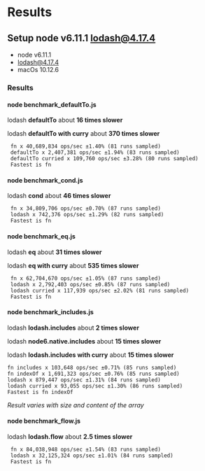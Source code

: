 # Results

## Setup node v6.11.1 lodash@4.17.4

* node v6.11.1
* lodash@4.17.4
* macOs 10.12.6

### Results

#### node benchmark_defaultTo.js
     
lodash **defaultTo** about **16 times slower**

lodash **defaultTo with curry** about **370 times slower**
     
     fn x 40,689,834 ops/sec ±1.40% (81 runs sampled)
     defaultTo x 2,407,381 ops/sec ±1.94% (83 runs sampled)
     defaultTo curried x 109,760 ops/sec ±3.28% (80 runs sampled)
     Fastest is fn


#### node benchmark_cond.js
     
lodash **cond** about **46 times slower**
     
     fn x 34,809,706 ops/sec ±0.70% (87 runs sampled)
     lodash x 742,376 ops/sec ±1.29% (82 runs sampled)
     Fastest is fn
     
#### node benchmark_eq.js
 
lodash **eq** about **31 times slower**

lodash **eq with curry** about **535 times slower**
     
     fn x 62,704,670 ops/sec ±1.05% (87 runs sampled)
     lodash x 2,792,403 ops/sec ±0.85% (87 runs sampled)
     lodash curried x 117,939 ops/sec ±2.02% (81 runs sampled)
     Fastest is fn

#### node benchmark_includes.js

lodash **lodash.includes** about **2 times slower**

lodash **node6.native.includes** about **15 times slower**

lodash **lodash.includes with curry** about **15 times slower**

    fn includes x 103,648 ops/sec ±0.71% (85 runs sampled)
    fn indexOf x 1,691,323 ops/sec ±0.76% (85 runs sampled)
    lodash x 879,447 ops/sec ±1.31% (84 runs sampled)
    lodash curried x 93,055 ops/sec ±1.30% (86 runs sampled)
    Fastest is fn indexOf

_Result varies with size and content of the array_      
     
#### node benchmark_flow.js
 
lodash **lodash.flow** about **2.5 times slower**
    
     fn x 84,038,948 ops/sec ±1.54% (83 runs sampled)
     lodash x 32,125,324 ops/sec ±1.01% (84 runs sampled)
     Fastest is fn
